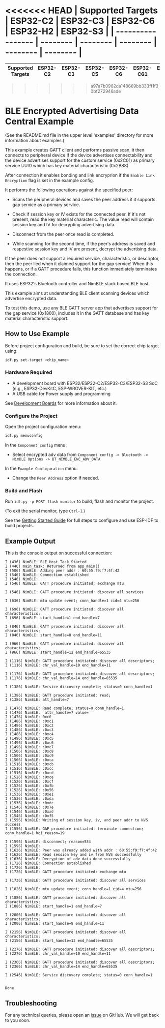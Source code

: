 <<<<<<< HEAD
| Supported Targets | ESP32-C2 | ESP32-C3 | ESP32-C6 | ESP32-H2 | ESP32-S3 |
| ----------------- | -------- | -------- | -------- | -------- | -------- |
=======
| Supported Targets | ESP32-C2 | ESP32-C3 | ESP32-C5 | ESP32-C6 | ESP32-C61 | ESP32-H2 | ESP32-S3 |
| ----------------- | -------- | -------- | -------- | -------- | --------- | -------- | -------- |
>>>>>>> a97a7b0962da148669bb333ff1f30bf272946ade

# BLE Encrypted Advertising Data Central Example

(See the README.md file in the upper level 'examples' directory for more information about examples.)

This example creates GATT client and performs passive scan, it then connects to peripheral device if the device advertises connectability and the device advertises support for the custom service (0x2C01) as primary service UUID which has key material characteristic (0x2B88).

After connection it enables bonding and link encryprion if the `Enable Link Encryption` flag is set in the example config.

It performs the following operations against the specified peer:

* Scans the peripheral devices and saves the peer address if it supports gap service as a primary service.

* Check if session key or IV exists for the connected peer. If it's not present, read the key material characteric. The value read will contain session key and IV for decrypting advertising data.

* Disconnect from the peer once read is completed.

* While scanning for the second time, if the peer's address is saved and respestive session key and IV are present, decrypt the advertising data.

If the peer does not support a required service, characteristic, or descriptor, then the peer lied when it claimed support for the gap service! When this happens, or if a GATT procedure fails, this function immediately terminates the connection.

It uses ESP32's Bluetooth controller and NimBLE stack based BLE host.

This example aims at understanding BLE client scanning devices which advertise encrypted data.

To test this demo, use any BLE GATT server app that advertises support for the gap service (0x1800), includes it in the GATT database and has key material characteristic support.


## How to Use Example

Before project configuration and build, be sure to set the correct chip target using:

```bash
idf.py set-target <chip_name>
```

### Hardware Required

* A development board with ESP32/ESP32-C2/ESP32-C3/ESP32-S3 SoC (e.g., ESP32-DevKitC, ESP-WROVER-KIT, etc.)
* A USB cable for Power supply and programming

See [Development Boards](https://www.espressif.com/en/products/devkits) for more information about it.

### Configure the Project

Open the project configuration menu:

```bash
idf.py menuconfig
```
In the `Component config` menu:

* Select encrypted adv data from `Component config -> Bluetooth -> NimBLE Options -> BT_NIMBLE_ENC_ADV_DATA`

In the `Example Configuration` menu:

* Change the `Peer Address` option if needed.

### Build and Flash

Run `idf.py -p PORT flash monitor` to build, flash and monitor the project.

(To exit the serial monitor, type ``Ctrl-]``.)

See the [Getting Started Guide](https://idf.espressif.com/) for full steps to configure and use ESP-IDF to build projects.

## Example Output

This is the console output on successful connection:

```
I (436) NimBLE: BLE Host Task Started
I (446) main_task: Returned from app_main()
I (506) NimBLE: Adding peer addr : 60:55:f9:f7:4f:42
I (546) NimBLE: Connection established
I (546) NimBLE:
I (546) NimBLE: GATT procedure initiated: exchange mtu

I (546) NimBLE: GATT procedure initiated: discover all services

I (636) NimBLE: mtu update event; conn_handle=1 cid=4 mtu=256

I (696) NimBLE: GATT procedure initiated: discover all characteristics;
I (696) NimBLE: start_handle=1 end_handle=7

I (846) NimBLE: GATT procedure initiated: discover all characteristics;
I (846) NimBLE: start_handle=8 end_handle=11

I (966) NimBLE: GATT procedure initiated: discover all characteristics;
I (966) NimBLE: start_handle=12 end_handle=65535

I (1116) NimBLE: GATT procedure initiated: discover all descriptors;
I (1116) NimBLE: chr_val_handle=10 end_handle=11

I (1176) NimBLE: GATT procedure initiated: discover all descriptors;
I (1176) NimBLE: chr_val_handle=14 end_handle=65535

I (1386) NimBLE: Service discovery complete; status=0 conn_handle=1

I (1386) NimBLE: GATT procedure initiated: read;
I (1386) NimBLE: att_handle=7

I (1476) NimBLE: Read complete; status=0 conn_handle=1
I (1476) NimBLE:  attr_handle=7 value=
I (1476) NimBLE: 0xc0
I (1486) NimBLE: :0xc1
I (1486) NimBLE: :0xc2
I (1486) NimBLE: :0xc3
I (1486) NimBLE: :0xc4
I (1496) NimBLE: :0xc5
I (1496) NimBLE: :0xc6
I (1496) NimBLE: :0xc7
I (1506) NimBLE: :0xc8
I (1506) NimBLE: :0xc9
I (1506) NimBLE: :0xca
I (1516) NimBLE: :0xcb
I (1516) NimBLE: :0xcc
I (1516) NimBLE: :0xcd
I (1526) NimBLE: :0xce
I (1526) NimBLE: :0xcf
I (1526) NimBLE: :0xfb
I (1526) NimBLE: :0x56
I (1536) NimBLE: :0xe1
I (1536) NimBLE: :0xda
I (1536) NimBLE: :0xdc
I (1546) NimBLE: :0x7e
I (1546) NimBLE: :0xad
I (1546) NimBLE: :0xf5
I (1556) NimBLE: Writing of session key, iv, and peer addr to NVS success
I (1556) NimBLE: GAP procedure initiated: terminate connection; conn_handle=1 hci_reason=19

I (1596) NimBLE: disconnect; reason=534
I (1596) NimBLE:
I (1626) NimBLE: Peer was already added with addr : 60:55:f9:f7:4f:42
I (1626) NimBLE: Read session key and iv from NVS successfully
I (1636) NimBLE: Decryption of adv data done successfully
I (1726) NimBLE: Connection established
I (1726) NimBLE:
I (1726) NimBLE: GATT procedure initiated: exchange mtu

I (1736) NimBLE: GATT procedure initiated: discover all services

I (1826) NimBLE: mtu update event; conn_handle=1 cid=4 mtu=256

I (1886) NimBLE: GATT procedure initiated: discover all characteristics;
I (1886) NimBLE: start_handle=1 end_handle=7

I (2006) NimBLE: GATT procedure initiated: discover all characteristics;
I (2006) NimBLE: start_handle=8 end_handle=11

I (2156) NimBLE: GATT procedure initiated: discover all characteristics;
I (2156) NimBLE: start_handle=12 end_handle=65535

I (2276) NimBLE: GATT procedure initiated: discover all descriptors;
I (2276) NimBLE: chr_val_handle=10 end_handle=11

I (2366) NimBLE: GATT procedure initiated: discover all descriptors;
I (2366) NimBLE: chr_val_handle=14 end_handle=65535

I (2546) NimBLE: Service discovery complete; status=0 conn_handle=1


Done

```

## Troubleshooting

For any technical queries, please open an [issue](https://github.com/espressif/esp-idf/issues) on GitHub. We will get back to you soon.
